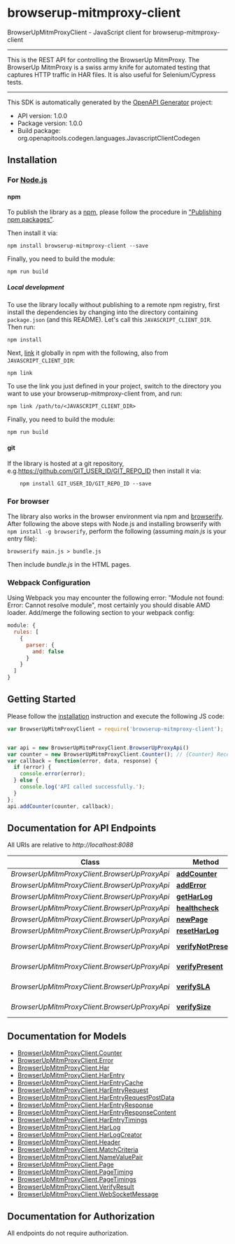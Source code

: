 # browserup-mitmproxy-client

BrowserUpMitmProxyClient - JavaScript client for browserup-mitmproxy-client
___
This is the REST API for controlling the BrowserUp MitmProxy.
The BrowserUp MitmProxy is a swiss army knife for automated testing that
captures HTTP traffic in HAR files. It is also useful for Selenium/Cypress tests.
___

This SDK is automatically generated by the [OpenAPI Generator](https://openapi-generator.tech) project:

- API version: 1.0.0
- Package version: 1.0.0
- Build package: org.openapitools.codegen.languages.JavascriptClientCodegen

## Installation

### For [Node.js](https://nodejs.org/)

#### npm

To publish the library as a [npm](https://www.npmjs.com/), please follow the procedure in ["Publishing npm packages"](https://docs.npmjs.com/getting-started/publishing-npm-packages).

Then install it via:

```shell
npm install browserup-mitmproxy-client --save
```

Finally, you need to build the module:

```shell
npm run build
```

##### Local development

To use the library locally without publishing to a remote npm registry, first install the dependencies by changing into the directory containing `package.json` (and this README). Let's call this `JAVASCRIPT_CLIENT_DIR`. Then run:

```shell
npm install
```

Next, [link](https://docs.npmjs.com/cli/link) it globally in npm with the following, also from `JAVASCRIPT_CLIENT_DIR`:

```shell
npm link
```

To use the link you just defined in your project, switch to the directory you want to use your browserup-mitmproxy-client from, and run:

```shell
npm link /path/to/<JAVASCRIPT_CLIENT_DIR>
```

Finally, you need to build the module:

```shell
npm run build
```

#### git

If the library is hosted at a git repository, e.g.https://github.com/GIT_USER_ID/GIT_REPO_ID
then install it via:

```shell
    npm install GIT_USER_ID/GIT_REPO_ID --save
```

### For browser

The library also works in the browser environment via npm and [browserify](http://browserify.org/). After following
the above steps with Node.js and installing browserify with `npm install -g browserify`,
perform the following (assuming *main.js* is your entry file):

```shell
browserify main.js > bundle.js
```

Then include *bundle.js* in the HTML pages.

### Webpack Configuration

Using Webpack you may encounter the following error: "Module not found: Error:
Cannot resolve module", most certainly you should disable AMD loader. Add/merge
the following section to your webpack config:

```javascript
module: {
  rules: [
    {
      parser: {
        amd: false
      }
    }
  ]
}
```

## Getting Started

Please follow the [installation](#installation) instruction and execute the following JS code:

```javascript
var BrowserUpMitmProxyClient = require('browserup-mitmproxy-client');


var api = new BrowserUpMitmProxyClient.BrowserUpProxyApi()
var counter = new BrowserUpMitmProxyClient.Counter(); // {Counter} Receives a new counter to add. The counter is stored, under the hood, in an array in the har under the _counters key
var callback = function(error, data, response) {
  if (error) {
    console.error(error);
  } else {
    console.log('API called successfully.');
  }
};
api.addCounter(counter, callback);

```

## Documentation for API Endpoints

All URIs are relative to *http://localhost:8088*

Class | Method | HTTP request | Description
------------ | ------------- | ------------- | -------------
*BrowserUpMitmProxyClient.BrowserUpProxyApi* | [**addCounter**](docs/BrowserUpProxyApi.md#addCounter) | **POST** /har/counters | 
*BrowserUpMitmProxyClient.BrowserUpProxyApi* | [**addError**](docs/BrowserUpProxyApi.md#addError) | **POST** /har/errors | 
*BrowserUpMitmProxyClient.BrowserUpProxyApi* | [**getHarLog**](docs/BrowserUpProxyApi.md#getHarLog) | **GET** /har | 
*BrowserUpMitmProxyClient.BrowserUpProxyApi* | [**healthcheck**](docs/BrowserUpProxyApi.md#healthcheck) | **GET** /healthcheck | 
*BrowserUpMitmProxyClient.BrowserUpProxyApi* | [**newPage**](docs/BrowserUpProxyApi.md#newPage) | **POST** /har/page | 
*BrowserUpMitmProxyClient.BrowserUpProxyApi* | [**resetHarLog**](docs/BrowserUpProxyApi.md#resetHarLog) | **PUT** /har | 
*BrowserUpMitmProxyClient.BrowserUpProxyApi* | [**verifyNotPresent**](docs/BrowserUpProxyApi.md#verifyNotPresent) | **POST** /verify/not_present/{name} | 
*BrowserUpMitmProxyClient.BrowserUpProxyApi* | [**verifyPresent**](docs/BrowserUpProxyApi.md#verifyPresent) | **POST** /verify/present/{name} | 
*BrowserUpMitmProxyClient.BrowserUpProxyApi* | [**verifySLA**](docs/BrowserUpProxyApi.md#verifySLA) | **POST** /verify/sla/{time}/{name} | 
*BrowserUpMitmProxyClient.BrowserUpProxyApi* | [**verifySize**](docs/BrowserUpProxyApi.md#verifySize) | **POST** /verify/size/{size}/{name} | 


## Documentation for Models

 - [BrowserUpMitmProxyClient.Counter](docs/Counter.md)
 - [BrowserUpMitmProxyClient.Error](docs/Error.md)
 - [BrowserUpMitmProxyClient.Har](docs/Har.md)
 - [BrowserUpMitmProxyClient.HarEntry](docs/HarEntry.md)
 - [BrowserUpMitmProxyClient.HarEntryCache](docs/HarEntryCache.md)
 - [BrowserUpMitmProxyClient.HarEntryRequest](docs/HarEntryRequest.md)
 - [BrowserUpMitmProxyClient.HarEntryRequestPostData](docs/HarEntryRequestPostData.md)
 - [BrowserUpMitmProxyClient.HarEntryResponse](docs/HarEntryResponse.md)
 - [BrowserUpMitmProxyClient.HarEntryResponseContent](docs/HarEntryResponseContent.md)
 - [BrowserUpMitmProxyClient.HarEntryTimings](docs/HarEntryTimings.md)
 - [BrowserUpMitmProxyClient.HarLog](docs/HarLog.md)
 - [BrowserUpMitmProxyClient.HarLogCreator](docs/HarLogCreator.md)
 - [BrowserUpMitmProxyClient.Header](docs/Header.md)
 - [BrowserUpMitmProxyClient.MatchCriteria](docs/MatchCriteria.md)
 - [BrowserUpMitmProxyClient.NameValuePair](docs/NameValuePair.md)
 - [BrowserUpMitmProxyClient.Page](docs/Page.md)
 - [BrowserUpMitmProxyClient.PageTiming](docs/PageTiming.md)
 - [BrowserUpMitmProxyClient.PageTimings](docs/PageTimings.md)
 - [BrowserUpMitmProxyClient.VerifyResult](docs/VerifyResult.md)
 - [BrowserUpMitmProxyClient.WebSocketMessage](docs/WebSocketMessage.md)


## Documentation for Authorization

All endpoints do not require authorization.

